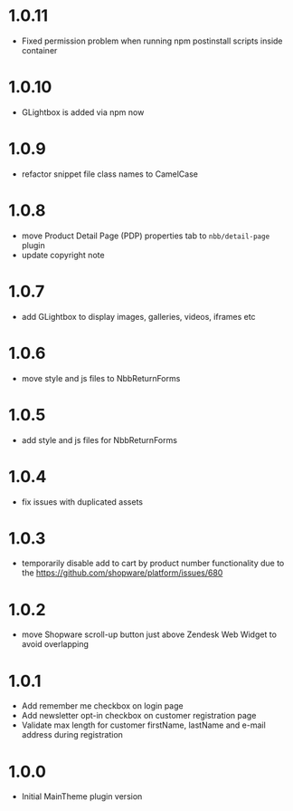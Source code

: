# 1.0.11
- Fixed permission problem when running npm postinstall scripts inside container

# 1.0.10
- GLightbox is added via npm now

# 1.0.9
- refactor snippet file class names to CamelCase

# 1.0.8
- move Product Detail Page (PDP) properties tab to `nbb/detail-page` plugin
- update copyright note

# 1.0.7
- add GLightbox to display images, galleries, videos, iframes etc

# 1.0.6
- move style and js files to NbbReturnForms

# 1.0.5
- add style and js files for NbbReturnForms

# 1.0.4
- fix issues with duplicated assets

# 1.0.3
- temporarily disable add to cart by product number functionality due to the
  https://github.com/shopware/platform/issues/680

# 1.0.2
- move Shopware scroll-up button just above Zendesk Web Widget to avoid overlapping

# 1.0.1
- Add remember me checkbox on login page
- Add newsletter opt-in checkbox on customer registration page
- Validate max length for customer firstName, lastName and e-mail address during registration

# 1.0.0
- Initial MainTheme plugin version
